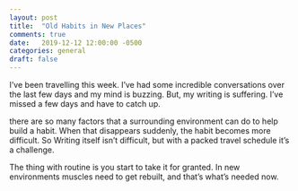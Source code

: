 ```yaml
---
layout: post
title:  "Old Habits in New Places"
comments: true
date:   2019-12-12 12:00:00 -0500
categories: general
draft: false
---
```


I’ve been travelling this week. I’ve had some incredible conversations over the last few days and my mind is buzzing. But, my writing is suffering. I’ve missed a few days and have to catch up. 

there are so many factors that a surrounding environment can do to help build a habit. When that disappears suddenly, the habit becomes more difficult. So Writing itself isn’t difficult, but with a packed travel schedule it’s a challenge. 

The thing with routine is you start to take it for granted. In new environments muscles need to get rebuilt, and that’s what’s needed now. 
